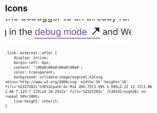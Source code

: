 # Icons

![](../.gitbook/assets/screen-shot-2020-06-01-at-11.34.57-am.png)

```text
.link--external::after {
    display: inline;
    margin-left: 6px;
    content: '\00a0\00a0\00a0\00a0';
    color: transparent;
    background: url(data:image/svg+xml,%3Csvg xmlns='http://www.w3.org/2000/svg' width='16' height='16' fill='%2327282c'%3E%3Cpath d='M14 2H5.75l3.595 3.595L2.22 12.72l1.06 1.06 7.125-7.125L14 10.25V2z' fill='%2327282c' /%3E%3C/svg%3E) no-repeat 50%/100%;
    line-height: inherit;
}
```



